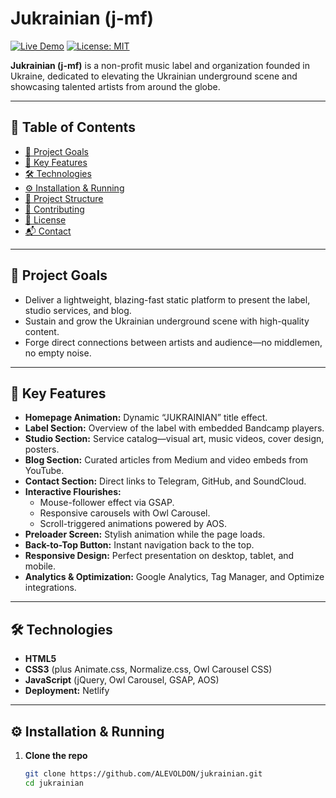 # Jukrainian (j-mf)

[![Live Demo](https://img.shields.io/badge/demo-online-brightgreen)](https://jukrainian.netlify.app/) [![License: MIT](https://img.shields.io/badge/license-MIT-blue)](LICENSE)

**Jukrainian (j-mf)** is a non-profit music label and organization founded in Ukraine, dedicated to elevating the Ukrainian underground scene and showcasing talented artists from around the globe.

---

## 📖 Table of Contents

- [🎯 Project Goals](#-project-goals)  
- [🚀 Key Features](#-key-features)  
- [🛠 Technologies](#-technologies)  
- [⚙️ Installation & Running](#️-installation--running)  
- [📁 Project Structure](#-project-structure)  
- [🤝 Contributing](#-contributing)  
- [📄 License](#-license)  
- [📬 Contact](#-contact)  

---

## 🎯 Project Goals

- Deliver a lightweight, blazing-fast static platform to present the label, studio services, and blog.  
- Sustain and grow the Ukrainian underground scene with high-quality content.  
- Forge direct connections between artists and audience—no middlemen, no empty noise.

---

## 🚀 Key Features

- **Homepage Animation:** Dynamic “JUKRAINIAN” title effect.  
- **Label Section:** Overview of the label with embedded Bandcamp players.  
- **Studio Section:** Service catalog—visual art, music videos, cover design, posters.  
- **Blog Section:** Curated articles from Medium and video embeds from YouTube.  
- **Contact Section:** Direct links to Telegram, GitHub, and SoundCloud.  
- **Interactive Flourishes:**  
  - Mouse-follower effect via GSAP.  
  - Responsive carousels with Owl Carousel.  
  - Scroll-triggered animations powered by AOS.  
- **Preloader Screen:** Stylish animation while the page loads.  
- **Back-to-Top Button:** Instant navigation back to the top.  
- **Responsive Design:** Perfect presentation on desktop, tablet, and mobile.  
- **Analytics & Optimization:** Google Analytics, Tag Manager, and Optimize integrations.

---

## 🛠 Technologies

- **HTML5**  
- **CSS3** (plus Animate.css, Normalize.css, Owl Carousel CSS)  
- **JavaScript** (jQuery, Owl Carousel, GSAP, AOS)  
- **Deployment:** Netlify

---

## ⚙️ Installation & Running

1. **Clone the repo**  
   ```bash
   git clone https://github.com/ALEVOLDON/jukrainian.git
   cd jukrainian
